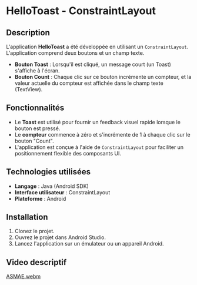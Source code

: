 # HelloToast - ConstraintLayout

## Description
L'application **HelloToast** a été développée en utilisant un `ConstraintLayout`. L'application comprend deux boutons et un champ texte.

- **Bouton Toast** : Lorsqu'il est cliqué, un message court (un Toast) s'affiche à l'écran.
- **Bouton Count** : Chaque clic sur ce bouton incrémente un compteur, et la valeur actuelle du compteur est affichée dans le champ texte (TextView).

## Fonctionnalités
- Le **Toast** est utilisé pour fournir un feedback visuel rapide lorsque le bouton est pressé.
- Le **compteur** commence à zéro et s'incrémente de 1 à chaque clic sur le bouton "Count".
- L'application est conçue à l'aide de `ConstraintLayout` pour faciliter un positionnement flexible des composants UI.



## Technologies utilisées
- **Langage** : Java (Android SDK)
- **Interface utilisateur** : ConstraintLayout
- **Plateforme** : Android

## Installation
1. Clonez le projet.
2. Ouvrez le projet dans Android Studio.
3. Lancez l'application sur un émulateur ou un appareil Android.

## Video descriptif
[ASMAE.webm](https://github.com/user-attachments/assets/20431a97-e3b9-4d9b-9410-07137ab0c0d1)
